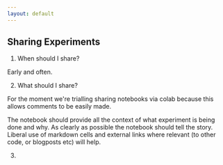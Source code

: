 ```yaml
---
layout: default
---
```


## Sharing Experiments

1. When should I share?

Early and often.

2. What should I share?

For the moment we're trialling sharing notebooks via colab because this allows comments to be easily made.

The notebook should provide all the context of what experiment is being done and why. As clearly as possible the notebook should tell the story. Liberal use of markdown cells and external links where relevant (to other code, or blogposts etc) will help.

3.
